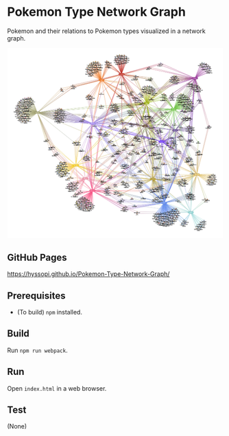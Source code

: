 # Pokemon Type Network Graph
Pokemon and their relations to Pokemon types visualized in a network graph.

![splash](images/splash.png)

## GitHub Pages
https://hyssopi.github.io/Pokemon-Type-Network-Graph/

## Prerequisites
- (To build) `npm` installed.

## Build
Run `npm run webpack`.

## Run
Open `index.html` in a web browser.

## Test
(None)
